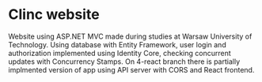 # Clinc website

Website using ASP.NET MVC made during studies at Warsaw University of Technology. Using database with Entity Framework, user login and authorization implemented using Identity Core, checking concurrent updates with Concurrency Stamps. On 4-react branch there is partially implmented version of app using API server with CORS and React frontend.
